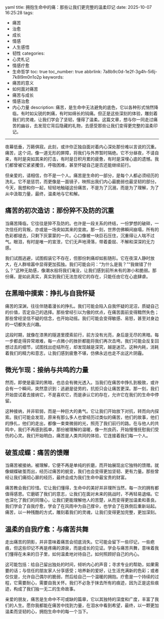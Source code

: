 yaml
title: 拥抱生命中的痛：那些让我们更完整的温柔印记
date: 2025-10-07 16:25:28
tags:
  - 痛苦
  - 治愈
  - 成长
  - 情感
  - 人生感悟
  - 韧性
categories:
  - 心灵札记
  - 情感疗愈
  - 生命哲学
toc: true
toc_number: true
abbrlink: 7a8b9c0d-1e2f-3g4h-5i6j-7k8l9m0n1o2p
keywords:
  - 痛苦的意义
  - 如何面对痛苦
  - 痛苦与成长
  - 情感治愈
  - 内心力量
description: 痛苦，是生命中无法避免的底色，它以各种形式悄然降临，有时如尖锐的刺痛，有时如绵长的钝痛。但正是这些深刻的体验，雕刻着我们的灵魂，让我们学会了坚韧，懂得了温柔。这篇文章，想与你一同走过痛苦的幽谷，去发现它背后隐藏的礼物，去感受那些让我们变得更完整的温柔印记。
---

夜幕低垂，万籁俱寂。此刻，或许你正独自面对着内心深处那份难以言说的沉重。痛苦，这个词，像一道无形的屏障，将我们与外界暂时隔绝。它不分昼夜，不请自来，有时是突如其来的打击，有时是日积月累的疲惫，有时是深埋心底的遗憾。我们都曾被它紧紧攫住，呼吸困难，甚至怀疑自己是否还能继续前行。

但亲爱的，请相信，你不是一个人。痛苦是生命的一部分，是每个人都必须经历的洗礼。它不是惩罚，而更像是一面镜子，映照出我们内心最脆弱也最坚韧的部分。今天，我想和你一起，轻轻地触碰这份痛苦，不是为了沉溺，而是为了理解，为了从中汲取力量，最终，温柔地与它和解。

## 痛苦的初次造访：那份猝不及防的沉重

当痛苦降临，它往往是猝不及防的。也许是一段关系的终结，一份梦想的破碎，一次信任的背叛，亦或是一场突如其来的变故。那一刻，世界仿佛瞬间崩塌，所有的色彩都褪去，只剩下灰蒙蒙的一片。心口像被一块巨石压住，沉重得让人喘不过气。眼泪，有时是唯一的宣泄，它们无声地滑落，带着委屈、不解和深深的无力感。

我们试图逃避，试图假装它不存在，但那份刺痛却如影随形。它在夜深人静时放大，在人群喧嚣中显得更加孤独。我们可能会问：“为什么是我？”“我做错了什么？”这种无助感，像潮水般将我们淹没，让我们感到前所未有的渺小和脆弱。那份痛，是如此真实，真实到我们无法忽视它的存在，只能任由它在心底肆虐。

## 在黑暗中摸索：挣扎与自我怀疑

痛苦的深渊，往往伴随着漫长的挣扎。我们可能会陷入自我怀疑的泥沼，质疑自己的价值，否定自己的选择。那些曾经引以为傲的优点，在痛苦面前变得黯然失色；那些曾经坚信不疑的信念，也开始动摇。我们可能会变得敏感、易怒，甚至对身边的一切都失去兴趣。

这段时期，就像在漆黑的隧道里摸索前行，前方没有光亮，身后是无尽的黑暗。每一步都走得异常艰难，每一点微小的挫折都能将我们再次击垮。我们可能会反复回想过去的细节，试图找出症结所在，却发现越是深究，越是迷茫。这种内耗，消耗着我们的精力和意志，让我们感到疲惫不堪，仿佛永远也走不出这片阴霾。

## 微光乍现：接纳与共鸣的力量

然而，即使是最深的黑暗，也总会有微光透入。当我们在痛苦中挣扎到极致，或许会有一个瞬间，突然意识到：逃避是徒劳的，抗拒只会让痛苦更深。那一刻，我们开始尝试着去接纳它，不是喜欢它，而是承认它的存在，允许它在我们的生命中停留。

这种接纳，并非软弱，而是一种巨大的勇气。它让我们开始放下对抗，转而向内探索。我们可能会发现，原来有那么多人也曾经历过类似的痛苦，他们的故事，他们的挣扎，他们的走出，都像一束束微弱的光，照亮了我们前行的路。在与他人的共鸣中，我们不再感到孤单，那份被理解的温暖，像一剂良药，开始慢慢抚慰我们受伤的心灵。我们开始明白，痛苦是人类共同的体验，它连接着我们每一个人。

## 破茧成蝶：痛苦的馈赠

当痛苦被接纳，被理解，它便不再是单纯的折磨，而开始展现出它独特的馈赠。就像蝴蝶破茧而出，经历过痛苦的蜕变，我们也会变得更加坚韧、更有力量。那些曾经让我们痛彻心扉的经历，最终会成为我们生命中最宝贵的财富。

痛苦教会我们珍惜。它让我们懂得，生命中的美好并非理所当然，每一次的拥有都值得感恩。它磨砺了我们的意志，让我们在面对未来的挑战时，不再轻易退缩。它也深化了我们的同理心，让我们更能理解他人的苦楚，从而变得更加温柔和善良。我们学会了自我疗愈，学会了在风雨中为自己撑伞，也学会了在跌倒后重新站起。痛苦，以一种残酷的方式，雕刻着我们的灵魂，让我们变得更加完整，更加深刻。

## 温柔的自我疗愈：与痛苦共舞

走出痛苦的阴影，并非意味着痛苦会彻底消失。它可能会留下一些印记，一些疤痕，但这些印记不再是疼痛的源泉，而是成长的见证。学会与痛苦共舞，意味着我们懂得在未来的日子里，如何温柔地对待自己，如何照顾好自己的内心。

这可能包括：给自己留出独处的时间，倾听内心的声音；寻求专业的帮助，如果需要的话；与信任的朋友家人分享感受；培养新的爱好，让生活充满新的色彩；或者仅仅是，允许自己偶尔的脆弱，然后给自己一个温暖的拥抱。疗愈是一个持续的过程，它需要耐心，需要自我关怀。我们不必急于抹去所有的痕迹，因为正是这些痕迹，构成了我们独一无二的生命故事。

亲爱的朋友，痛苦是生命中不可或缺的篇章，它以其独特的深度和广度，丰富了我们的人生。愿你我都能在痛苦中找到力量，在泪水中看到希望，最终，以一颗更加温柔而坚韧的心，拥抱生命中的每一个当下。
